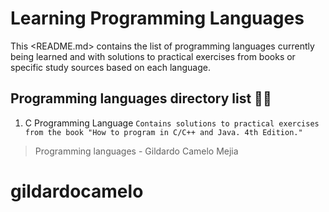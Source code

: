 # Learning Programming Languages

This <README.md> contains the list of programming languages currently being
learned and with solutions to practical exercises from books or specific
study sources based on each language.

## Programming languages directory list :technologist:
1. C Programming Language `Contains solutions to practical exercises from
the book "How to program in C/C++ and Java. 4th Edition."`

> Programming languages - Gildardo Camelo Mejia


# gildardocamelo
